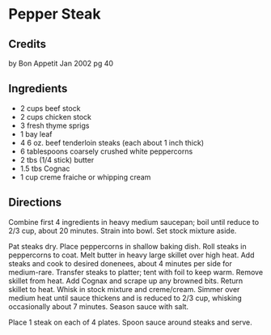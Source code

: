 # Pepper Steak 

## Credits

by Bon Appetit Jan 2002 pg 40

## Ingredients

- 2 cups beef stock
- 2 cups chicken stock
- 3 fresh thyme sprigs
- 1 bay leaf
- 4 6 oz. beef tenderloin steaks (each about 1 inch thick)
- 6 tablespoons coarsely crushed white peppercorns
- 2 tbs (1/4 stick) butter
- 1.5 tbs Cognac
- 1 cup creme fraiche or whipping cream

## Directions

Combine first 4 ingredients in heavy medium saucepan; boil until reduce to 2/3 cup, about 20 minutes. Strain into bowl. Set stock mixture aside.  
  
 Pat steaks dry. Place peppercorns in shallow baking dish. Roll steaks in peppercorns to coat. Melt butter in heavy large skillet over high heat. Add steaks and cook to desired donenees, about 4 minutes per side for medium-rare. Transfer steaks to platter; tent with foil to keep warm. Remove skillet from heat. Add Cognax and scrape up any browned bits. Return skillet to heat. Whisk in stock mixture and creme/cream. Simmer over medium heat until sauce thickens and is reduced to 2/3 cup, whisking occasionally about 7 minutes. Season sauce with salt.  
  
 Place 1 steak on each of 4 plates. Spoon sauce around steaks and serve.

